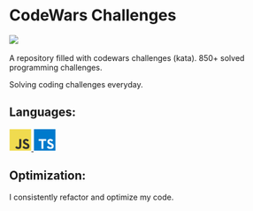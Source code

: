 # CodeWars Challenges

<a href="https://www.codewars.com/users/omninox"> <img src="https://www.codewars.com/users/omninox/badges/large"> </a>

A repository filled with codewars challenges (kata). 850+ solved programming challenges.

Solving coding challenges everyday.

## Languages:
<a href="https://developer.mozilla.org/en-US/docs/Web/JavaScript" target="_blank" rel="noreferrer"> <img src="https://raw.githubusercontent.com/devicons/devicon/master/icons/javascript/javascript-original.svg" alt="javascript" width="40" height="40"/> </a> <a href="https://www.typescriptlang.org/" target="_blank" rel="noreferrer"> <img src="https://raw.githubusercontent.com/devicons/devicon/master/icons/typescript/typescript-original.svg" alt="typescript" width="40" height="40"/> </a>

## Optimization:
I consistently refactor and optimize my code.
